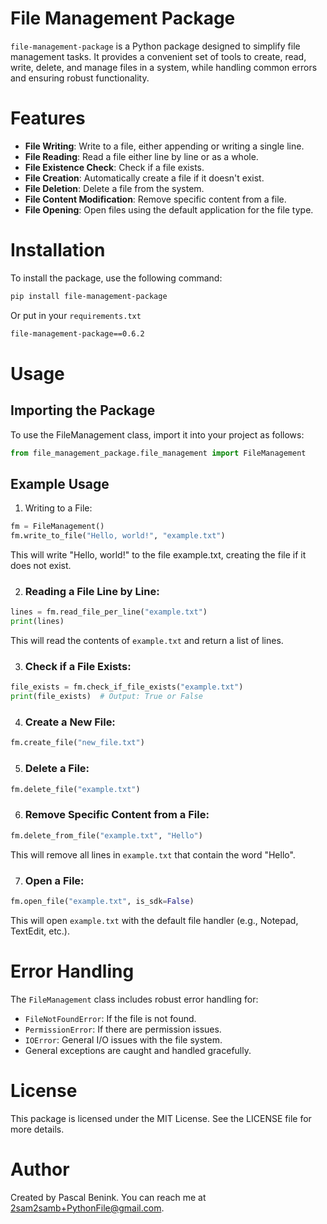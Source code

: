 # File Management Package

`file-management-package` is a Python package designed to simplify file management tasks. It provides a convenient set of tools to create, read, write, delete, and manage files in a system, while handling common errors and ensuring robust functionality.

# Features

- **File Writing**: Write to a file, either appending or writing a single line.
- **File Reading**: Read a file either line by line or as a whole.
- **File Existence Check**: Check if a file exists.
- **File Creation**: Automatically create a file if it doesn't exist.
- **File Deletion**: Delete a file from the system.
- **File Content Modification**: Remove specific content from a file.
- **File Opening**: Open files using the default application for the file type.

# Installation

To install the package, use the following command:

```bash
pip install file-management-package
```
Or put in your `requirements.txt`

```txt
file-management-package==0.6.2
```

# Usage
## Importing the Package
To use the FileManagement class, import it into your project as follows:

``` python
from file_management_package.file_management import FileManagement
```

## Example Usage
1. Writing to a File:

``` python
fm = FileManagement()
fm.write_to_file("Hello, world!", "example.txt")
```
This will write "Hello, world!" to the file example.txt, creating the file if it does not exist.

2. ### Reading a File Line by Line:

```python
lines = fm.read_file_per_line("example.txt")
print(lines)
```

This will read the contents of `example.txt` and return a list of lines.

3. ### Check if a File Exists:

```python
file_exists = fm.check_if_file_exists("example.txt")
print(file_exists)  # Output: True or False
```

4. ### Create a New File:

```python
fm.create_file("new_file.txt")
```

5. ### Delete a File:

```python
fm.delete_file("example.txt")
```

6. ### Remove Specific Content from a File:

```python
fm.delete_from_file("example.txt", "Hello")
```

This will remove all lines in `example.txt` that contain the word "Hello".

7. ### Open a File:

```python
fm.open_file("example.txt", is_sdk=False)
```

This will open `example.txt` with the default file handler (e.g., Notepad, TextEdit, etc.).

# Error Handling

The `FileManagement` class includes robust error handling for:

- `FileNotFoundError`: If the file is not found.
- `PermissionError`: If there are permission issues.
- `IOError`: General I/O issues with the file system.
- General exceptions are caught and handled gracefully.

# License
This package is licensed under the MIT License. See the LICENSE file for more details.

# Author
Created by Pascal Benink. You can reach me at 2sam2samb+PythonFile@gmail.com.
